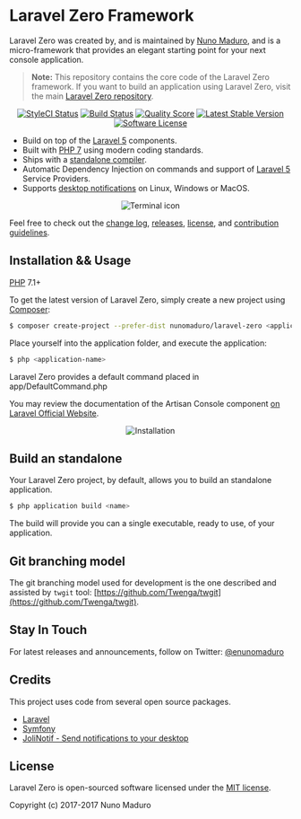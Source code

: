 Laravel Zero Framework
================

Laravel Zero was created by, and is maintained by [Nuno Maduro](https://github.com/nunomaduro), and is a micro-framework that provides an elegant starting point for your next console application.

> **Note:** This repository contains the core code of the Laravel Zero framework. If you want to build an application using Laravel Zero, visit the main [Laravel Zero repository](https://github.com/nunomaduro/laravel-zero).

<p align="center">
  <a href="https://styleci.io/repos/96572957"><img src="https://styleci.io/repos/96572957/shield" alt="StyleCI Status"></img></a>
  <a href="https://travis-ci.org/nunomaduro/zero-framework"><img src="https://img.shields.io/travis/nunomaduro/zero-framework/stable.svg?style=flat-square" alt="Build Status"></img></a>
  <a href="https://scrutinizer-ci.com/g/nunomaduro/zero-framework"><img src="https://img.shields.io/scrutinizer/g/nunomaduro/zero-framework.svg?style=flat-square" alt="Quality Score"></img></a>
  <a href="https://packagist.org/packages/nunomaduro/zero-framework"><img src="https://poser.pugx.org/nunomaduro/zero-framework/v/stable.svg" alt="Latest Stable Version"></a>
  <a href="LICENSE"><img src="https://img.shields.io/badge/license-MIT-brightgreen.svg?style=flat-square" alt="Software License"></img></a>
</p>

- Build on top of the [Laravel 5](http://laravel.com) components.
- Built with [PHP 7](http://php.net) using modern coding standards.
- Ships with a [standalone compiler](#build-an-standalone).
- Automatic Dependency Injection on commands and support of [Laravel 5](http://laravel.com) Service Providers.
- Supports [desktop notifications](https://github.com/nunomaduro/laravel-zero) on Linux, Windows or MacOS.

<p align="center">
    <img title="Terminal icon" src="https://raw.githubusercontent.com/nunomaduro/laravel-zero-docs/master/images/logo.png" />
</p>

Feel free to check out the [change log](CHANGELOG.md), [releases](nunomaduro/laravel-zero/releases), [license](LICENSE), and [contribution guidelines](CONTRIBUTING.md).

## Installation && Usage

[PHP](https://php.net) 7.1+

To get the latest version of Laravel Zero, simply create a new project using [Composer](https://getcomposer.org):

```bash
$ composer create-project --prefer-dist nunomaduro/laravel-zero <application-name>
```

Place yourself into the application folder, and execute the application:

```bash
$ php <application-name>
```

Laravel Zero provides a default command placed in app/DefaultCommand.php

You may review the documentation of the Artisan Console component [on Laravel Official Website](https://laravel.com/docs/5.4/artisan).

<p align="center">
    <img title="Installation" src="https://raw.githubusercontent.com/nunomaduro/laravel-zero-docs/master/images/commands.gif" />
</p>

<a name="build-an-standalone"></a>
## Build an standalone

Your Laravel Zero project, by default, allows you to build an standalone application.

```sh
$ php application build <name>
```

The build will provide you can a single executable, ready to use, of your application.

## Git branching model

The git branching model used for development is the one described and assisted by `twgit` tool: [https://github.com/Twenga/twgit](https://github.com/Twenga/twgit).

## Stay In Touch

For latest releases and announcements, follow on Twitter: [@enunomaduro](https://twitter.com/enunomaduro)

## Credits

This project uses code from several open source packages.

- [Laravel](https://laravel.com)
- [Symfony](http://symfony.com)
- [JoliNotif - Send notifications to your desktop](https://github.com/jolicode/JoliNotif)

## License

Laravel Zero is open-sourced software licensed under the [MIT license](http://opensource.org/licenses/MIT).

Copyright (c) 2017-2017 Nuno Maduro
